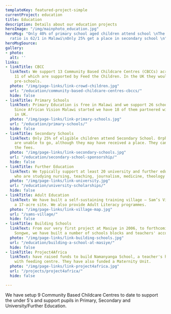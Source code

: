 ```yaml
---
templateKey: featured-project-simple
currentProject: education
title: Education
description: Details about our education projects
heroImage: "/img/mainphoto_education.jpg"
heroMsg: "Only 40% of primary school aged children attend school \nThe pupil to teacher
  ratio is 62/1 in Malawi\nOnly 25% get a place in secondary school \n"
heroMsgSource: 
gallery:
- photo: 
  alt: ''
links:
- linkTitle: CBCC
  linkText: We support 13 Community Based Childcare Centres (CBCCs) across our area,
    11 of which are supported by Feed the Children. In the UK they would be called
    pre-schools.
  photo: "/img/page-links/link-crowd-children.jpg"
  url: "/education/community-based-childcare-centres-cbccs/"
  hide: false
- linkTitle: Primary Schools
  linkText: Primary Education is free in Malawi and we support 26 schools in our area.
    Since African Vision Malawi started we have 18 of them partnered with schools
    in UK.
  photo: "/img/page-links/link-primary-schools.jpg"
  url: "/education/primary-schools/"
  hide: false
- linkTitle: Secondary Schools
  linkText: Only 25% of eligible children attend Secondary School. Orphans and ultra-poor
    are unable to go, although they may have received a place. They cannot afford
    the fees.
  photo: "/img/page-links/link-secondary-schools.jpg"
  url: "/education/secondary-school-sponsorship/"
  hide: false
- linkTitle: Further Education
  linkText: We typically support at least 20 university and further education students,
    who are studying nursing, teaching, journalism, medicine, theology and languages.
  photo: "/img/page-links/link-university.jpg"
  url: "/education/university-scholarships/"
  hide: false
- linkTitle: Adult Education
  linkText: We have built a self-sustaining training village – Sam’s Village - on
    a 17-acre site. We also provide Adult Literacy programmes.
  photo: "/img/page-links/link-village-map.jpg"
  url: "/sams-village/"
  hide: false
- linkTitle: Building Schools
  linkText: From our very first project at Masiye in 2006, to forthcoming plans for
    Songwe, we have built a number of schools blocks and teachers' accommodation.
  photo: "/img/page-links/link-building-schools.jpg"
  url: "/education/building-a-school-at-masiye/"
  hide: false
- linkTitle: Project4Africa
  linkText: have raised funds to build Namanyanga School, a teacher's house and pre-school
    with feeding centre. They have also funded a Maternity Unit.
  photo: "/img/page-links/link-project4africa.jpg"
  url: "/projects/project4africa/"
  hide: false

---
```

We have setup 9 Community Based Childcare Centres to date to support the under 5's and support pupils in Primary, Secondary and University/Further Education.